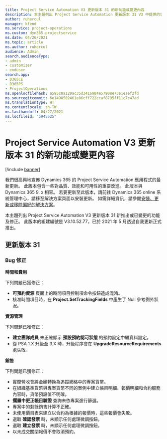 ```yaml
---
title: Project Service Automation V3 更新版本 31 的新功能或變更內容
description: 本主題列出 Project Service Automation 更新版本 31 V3 中提供的功能和修正。
author: ruhercul
manager: kfend
ms.service: project-operations
ms.custom: dyn365-projectservice
ms.date: 04/26/2021
ms.topic: article
ms.author: ruhercul
audience: Admin
search.audienceType:
- admin
- customizer
- enduser
search.app:
- D365CE
- D365PS
- ProjectOperations
ms.openlocfilehash: a595c0a129ac35d3416984e57908e73e1eaef2fd
ms.sourcegitcommit: 6e1498502461e86cff722ccaf8795ff11c7c47ad
ms.translationtype: HT
ms.contentlocale: zh-TW
ms.lasthandoff: 04/27/2021
ms.locfileid: "5945525"
---
```

# <a name="whats-new-or-changed-in-project-service-automation-update-release-31-v3"></a>Project Service Automation V3 更新版本 31 的新功能或變更內容

[!include [banner](../includes/psa-now-project-operations.md)]

我們很高興地宣佈 Dynamics 365 的 Project Service Automation 應用程式的最新更新。 此版本包含一些對品質、效能和可用性的重要改進。 此版本與 Dynamics 365 9. x 相容。 若要更新至此版本，請前往 Dynamics 365 online 系統管理中心，請移至解決方案頁面以安裝更新。 如需詳細資訊，請參閱[安裝、更新或移除偏好的解決方案](/power-platform/admin/install-remove-preferred-solution)。

本主題列出 Project Service Automation V3 更新版本 31 新推出或已變更的功能及修正。 此版本的組建編號是 V3.10.52.77，已於 2021 年 5 月透過自我更新正式推出。

## <a name="update-release-31"></a>更新版本 31

### <a name="bug-fixes"></a>Bug 修正

**時間和費用**

下列問題已獲修正：

- **可預約資源** 頁面上的時間項目控制項命令按鈕造成混淆。
- 核准時間項目時，在 **Project.SetTrackingFields** 中產生了 Null 參考例外狀況。

**資源管理**

下列問題已獲修正：

- **建立團隊成員** 未正確顯示 **預設預約認可狀態** 的預約設定中繼資料設定。
- 從 PSA 1.X 升級至 3.X 時，升級程序會在 **UpgradeResourceRequirements** 處失敗。


**銷售**

下列問題已獲修正：

- 實際營收會將金額轉換為追蹤網格中的專案貨幣。
- 在組織基準貨幣與專案貨幣不同的案例中建立帳目明細、報價明細和合約服務內容時，貨幣預設值不明確。
- **擱置中更正帳目驗證** 查詢未依專案進行篩選。
- 專案中的剩餘銷售計算不正確。
- 未使用價目表來建立以合約為根據的報價時，這些報價會失敗。
- 選取 **確認發票** 時，未顯示任何處理微調按鈕。
- 選取 **建立發票** 時，未顯示任何處理微調按鈕。
- 以未成交關閉報價不會取消預約。








